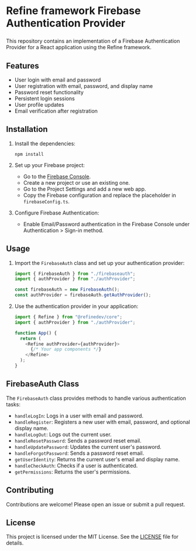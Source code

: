 ### 
# Refine framework Firebase Authentication Provider
### 
This repository contains an implementation of a Firebase Authentication Provider for a React application using the Refine framework.

## Features

- User login with email and password
- User registration with email, password, and display name
- Password reset functionality
- Persistent login sessions
- User profile updates
- Email verification after registration

## Installation


1. Install the dependencies:

   ```
   npm install
   ```

2. Set up your Firebase project:

   - Go to the [Firebase Console](https://console.firebase.google.com/).
   - Create a new project or use an existing one.
   - Go to the Project Settings and add a new web app.
   - Copy the Firebase configuration and replace the placeholder in `firebaseConfig.ts`.

3. Configure Firebase Authentication:

   - Enable Email/Password authentication in the Firebase Console under Authentication > Sign-in method.

## Usage

1. Import the `FirebaseAuth` class and set up your authentication provider:

   ```typescript
   import { FirebaseAuth } from "./firebaseauth";
   import { authProvider } from "./authProvider";

   const firebaseAuth = new FirebaseAuth();
   const authProvider = firebaseAuth.getAuthProvider();
   ```

2. Use the authentication provider in your application:

   ```typescript
   import { Refine } from "@refinedev/core";
   import { authProvider } from "./authProvider";

   function App() {
     return (
       <Refine authProvider={authProvider}>
         {/* Your app components */}
       </Refine>
     );
   }
   ```

## FirebaseAuth Class

The `FirebaseAuth` class provides methods to handle various authentication tasks:

- `handleLogIn`: Logs in a user with email and password.
- `handleRegister`: Registers a new user with email, password, and optional display name.
- `handleLogOut`: Logs out the current user.
- `handleResetPassword`: Sends a password reset email.
- `handleUpdatePassword`: Updates the current user's password.
- `handleForgotPassword`: Sends a password reset email.
- `getUserIdentity`: Returns the current user's email and display name.
- `handleCheckAuth`: Checks if a user is authenticated.
- `getPermissions`: Returns the user's permissions.

## Contributing

Contributions are welcome! Please open an issue or submit a pull request.

## License

This project is licensed under the MIT License. See the [LICENSE](LICENSE) file for details.
```


